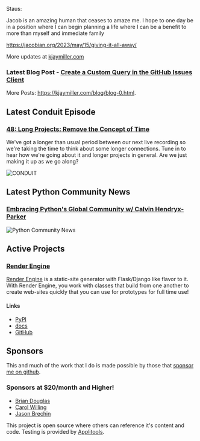Staus:
<p>Jacob is an amazing human that ceases to amaze me. I hope to one day be in a position where I can begin planning a life where I can be a benefit to more than myself and immediate family </p>

<p><a href="https://jacobian.org/2023/may/15/giving-it-all-away/">https://jacobian.org/2023/may/15/giving-it-all-away/</a></p>

More updates at [kjaymiller.com](https://kjaymiller.com/microblog/microblog-0)

### Latest Blog Post - [Create a Custom Query in the GitHub Issues Client](https://kjaymiller.com/blog/create-a-custom-query-in-the-github-issues-client.html)

More Posts: <https://kjaymiller.com/blog/blog-0.html>.

## Latest Conduit Episode
### [48: Long Projects: Remove the Concept of Time](http://relay.fm/conduit/48)
We've got a longer than usual period between our next live recording so we're taking the time to think about some longer connections. Tune in to hear how we're going about it and longer projects in general. Are we just making it up as we go along?

![CONDUIT](https://kjaymiller.s3-us-west-2.amazonaws.com/images/conduit_artwork.png)

## Latest Python Community News
### [Embracing Python's Global Community w/ Calvin Hendryx-Parker](https://share.transistor.fm/s/4e02abd4)
![Python Community News](https://kjaymiller.azureedge.net/media/PCN%20Logo%20V0.16.jpg)

## Active Projects

### [Render Engine]
[Render Engine] is a static-site generator with Flask/Django like flavor to it.
With Render Engine, you work with classes that build from one another to create
web-sites quickly that you can use for prototypes for full time use!

#### Links
- [PyPI](https://pypi.org/project/render-engine)
- [docs](https://render-engine.readthedocs.io)
- [GitHub](https://github.com/kjaymiller/render_engine)

## Sponsors
This and much of the work that I do is made possible by those that [sponsor me
on github](https://github.com/sponsors/kjaymiller).

### Sponsors at $20/month and Higher!
- [Brian Douglas](https://github.com/bdougie)
- [Carol Willing](https://github.com/willingc)
- [Jason Brechin](https://github.com/brechin)


This project is open source where others can reference it's content and code. Testing is provided by [Applitools](https://www.applitools.com/).


[Render Engine]: https://render-engine.readthedocs.io